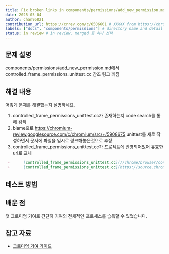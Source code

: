 ```yaml
---
title: Fix broken links in components/permissions/add_new_permission.md
date: 2025-05-04
author: chan95821
contribution_url: https://crrev.com/c/6506601 # XXXXX from https://chromium-review.googlesource.com/c/chromium/src/+/XXXXX
labels: ["docs", "components/permissions"] # directory name and detail
status: in review # in review, merged 중 하나 선택
---
```




## 문제 설명
components/permissions/add_new_permission.md에서 controlled_frame_permissions_unittest.cc 참조 링크 깨짐


## 해결 내용

어떻게 문제를 해결했는지 설명하세요.

1. controlled_frame_permissions_unittest.cc가 존재하는지 code search를 통해 검색
2. blame으로 https://chromium-review.googlesource.com/c/chromium/src/+/5908675 unittest를 새로 작성하면서 문서에 파일을 임시로 링크해놓은것으로 추정
3. controlled_frame_permissions_unittest.cc가 프로젝트에 반영되어있어 유효한 url로 교체

```md
 -      [controlled_frame_permissions_unittest.cc](//chrome/browser/controlled_frame/controlled_frame_permissions_unittest.cc).
 +      [controlled_frame_permissions_unittest.cc](https://source.chromium.org/chromium/chromium/src/+/main:chrome/browser/controlled_frame/controlled_frame_permissions_unittest.cc).
```

## 테스트 방법


## 배운 점

첫 크로미엄 기여로 간단히 기여의 전체적인 프로세스를 습득할 수 있었습니다.

## 참고 자료

- [크로미엄 기여 가이드](https://chromium.googlesource.com/chromium/src/+/main/docs/contributing.md)
